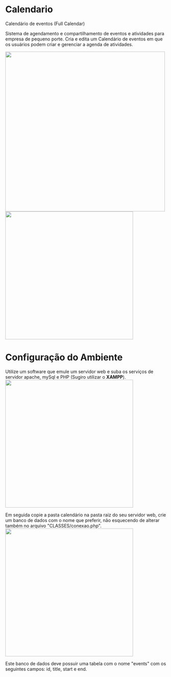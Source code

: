 # Calendario
Calendário de eventos (Full Calendar)

Sistema de agendamento e compartilhamento de eventos e atividades para empresa de pequeno porte. Cria e edita um Calendário de eventos em que os usuários podem criar e gerenciar a agenda de atividades.



<img src="https://user-images.githubusercontent.com/33841428/144291736-a6cbb861-436d-4132-9630-cf3e32e34443.png" style="width: 500px;">
<img src="https://user-images.githubusercontent.com/33841428/144293523-1ca4430e-741f-42d1-887a-46d4a263c0ca.png" style="width: 400px;">

# Configuração do Ambiente

Utilize um software que emule um servidor web e suba os serviços de servidor apache, mySql e PHP (Sugiro utilizar o <strong>XAMPP</strong>).<br><img src="https://user-images.githubusercontent.com/33841428/144297354-d3228777-3456-4141-a489-7d0da5b24e06.png" style="width: 400px;">

Em seguida copie a pasta calendário na pasta raiz do seu servidor web, crie um banco de dados com o nome que preferir, não esquecendo de alterar também no arquivo "CLASSES/conexao.php". 
<img src="https://user-images.githubusercontent.com/33841428/144299664-a83e8472-91e8-47f7-8765-ad556e035ba9.png" style="width: 400px;">

Este banco de dados deve possuir uma tabela com o nome "events" com os seguintes campos: id, title, start e end.

